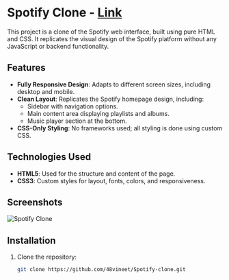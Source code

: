  # Spotify Clone   - [Link](https://48vineet.github.io/Spotify-clone/)

This project is a clone of the Spotify web interface, built using pure HTML and CSS. It replicates the visual design of the Spotify platform without any JavaScript or backend functionality.    
   
## Features 

- **Fully Responsive Design**: Adapts to different screen sizes, including desktop and mobile.
- **Clean Layout**: Replicates the Spotify homepage design, including:
  - Sidebar with navigation options. 
  - Main content area displaying playlists and albums.
  - Music player section at the bottom.
- **CSS-Only Styling**: No frameworks used; all styling is done using custom CSS.

## Technologies Used

- **HTML5**: Used for the structure and content of the page. 
- **CSS3**: Custom styles for layout, fonts, colors, and responsiveness. 

## Screenshots 
 
![Spotify Clone](https://github.com/user-attachments/assets/0608e250-afc6-4abc-b54a-189874f1b36e)




## Installation

1. Clone the repository:
   ```bash
   git clone https://github.com/48vineet/Spotify-clone.git
